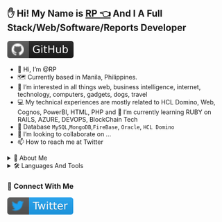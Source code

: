 ## ✋ Hi! My Name is [RP 👈](https://rpzubieto.dev/#/) And I A Full Stack/Web/Software/Reports Developer

[![Github](https://github.com/aleen42/badges/raw/master/src/github.svg)](https://github.com/RPCodebase) 

- 👋 Hi, I’m @RP
-  🗺 Currently based in Manila, Philippines.
- 👀 I’m interested in all things web, business intelligence, internet, technology, computers, gadgets, dogs, travel
- 💻 My technical experiences are mostly related to HCL Domino, Web, Cognos, PowerBI, HTML, PHP and 🌱 I’m currently learning RUBY on RAILS, AZURE, DEVOPS, BlockChain Tech
-  💾 Database `MySQL`,`MongoDB`,`FireBase`, `Oracle`, `HCL Domino`
- 💞️ I’m looking to collaborate on ...
- 📫 How to reach me at Twitter 

<details>
<summary> 👔 About Me</summary>

My name is RP. I’m a senior developer with a full-stack background on several technologies. I hope to share some of my professional and personal projects in this repository. 

Over the past 20 years, I’ve gained experience across some aspects of the application lifecycle, including frontend, backend, and dev-ops. It allows me to take full ownership of a project from design to implementation and deployment.
</details>

<details>
<summary>🛠 Languages And Tools</summary>

<p align="left">
    <a href="https://getbootstrap.com" target="_blank">
        <img src="https://getbootstrap.com/docs/5.0/assets/brand/bootstrap-logo.svg" alt="bootstrap" height="40"/>
    </a>
    <a href="https://www.javascript.com/" target="_blank">
        <img src="https://img.icons8.com/color/344/javascript--v1.png" alt="javascript" height="40"/>
    </a>
    <a href="https://developer.mozilla.org/en-US/docs/Web/HTML/" target="_blank">
        <img src="https://www.svgrepo.com/show/349402/html5.svg" alt="html" height="40"/>
    </a>
    <a href="https://developer.mozilla.org/en-US/docs/Web/CSS" target="_blank">
        <img src="https://www.svgrepo.com/show/353623/css-3.svg" alt="css" height="40"/>
    </a>
    <a href="https://www.php.net/" target="_blank">
        <img src="https://www.svgrepo.com/show/349474/php.svg" alt="php" height="40"/>
    </a>
    <a href="https://vuejs.org/" target="_blank">
        <img src="https://www.svgrepo.com/show/354528/vue.svg" alt="vuejs" height="40"/>
    </a>
    <a href="https://nuxtjs.org/" target="_blank">
        <img src="https://www.svgrepo.com/show/354131/nuxt-icon.svg" alt="nuxt" height="40"/>
    </a>
    <a href="https://vuepress.vuejs.org/" target="_blank">
        <img src="https://v2.vuepress.vuejs.org/images/hero.png" alt="vuepress" height="40"/>
    </a>
    <a href="https://vitejs.dev" target="_blank">
        <img src="https://www.svgrepo.com/show/374167/vite.svg" alt="vitejs" height="40"/>
    </a>
    <a href="https://laravel.com/" target="_blank">
        <img src="https://www.svgrepo.com/show/353985/laravel.svg" alt="laravel" height="40"/>
    </a>
    <a href="https://lumen.laravel.com/" target="_blank">
        <img src="https://www.svgrepo.com/show/354019/lumen.svg" alt="laravel lumen" height="40"/>
    </a>
    <a href="https://rubyonrails.org/" target="_blank">
        <img src="https://www.svgrepo.com/show/374027/rails.svg" alt="rails" height="40"/>
    </a>
    <a href="https://codeigniter.com/" target="_blank">
        <img src="https://www.svgrepo.com/show/353579/codeigniter.svg" alt="codeigniter" height="40"/>
    </a>
    <a href="https://nodejs.org/" target="_blank">
        <img src="https://www.svgrepo.com/show/355140/node.svg" alt="NodeJs" height="40"/>
    </a>
</p>
</details>

### 🔗 Connect With Me
[![Twitter](https://github.com/aleen42/badges/raw/master/src/twitter.svg)](https://twitter.com/rpmobile10)

<!---
RPCodebase/RPCodebase is a ✨ special ✨ repository because its `README.md` (this file) appears on your GitHub profile.
You can click the Preview link to take a look at your changes.
--->
